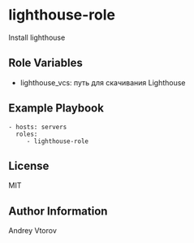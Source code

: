 lighthouse-role
=========

Install lighthouse

Role Variables
--------------

- lighthouse_vcs: путь для скачивания Lighthouse


Example Playbook
----------------

    - hosts: servers
      roles:
         - lighthouse-role

License
-------

MIT

Author Information
------------------

Andrey Vtorov
